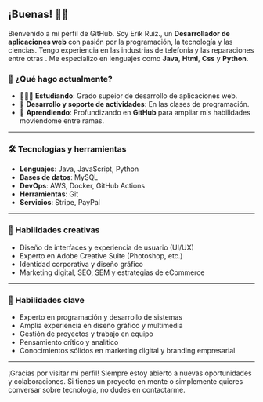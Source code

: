 ## ¡Buenas! 👋🏻

Bienvenido a mi perfil de GitHub. Soy Erik Ruiz., un **Desarrollador de aplicaciones web** con pasión por la programación, la tecnología y las ciencias. Tengo experiencia en las industrias de telefonía y las reparaciones entre otras . Me especializo en lenguajes como **Java**, **Html**, **Css** y **Python**.

### 🚀 ¿Qué hago actualmente?

- 👨🏻‍💻 **Estudiando**: Grado supeior de desarrollo de aplicaciones web.
- 💼 **Desarrollo y soporte de actividades**: En las clases de programación.
- 🤺 **Aprendiendo**: Profundizando en **GitHub** para ampliar mis habilidades moviendome entre ramas.

---

### 🛠️ Tecnologías y herramientas

- **Lenguajes**: Java, JavaScript, Python
- **Bases de datos**: MySQL
- **DevOps**: AWS, Docker, GitHub Actions
- **Herramientas**: Git
- **Servicios**: Stripe, PayPal

---

### 🎨 Habilidades creativas

- Diseño de interfaces y experiencia de usuario (UI/UX)
- Experto en Adobe Creative Suite (Photoshop, etc.)
- Identidad corporativa y diseño gráfico
- Marketing digital, SEO, SEM y estrategias de eCommerce

---

### 🎯 Habilidades clave

- Experto en programación y desarrollo de sistemas
- Amplia experiencia en diseño gráfico y multimedia
- Gestión de proyectos y trabajo en equipo
- Pensamiento crítico y analítico
- Conocimientos sólidos en marketing digital y branding empresarial

---

¡Gracias por visitar mi perfil! Siempre estoy abierto a nuevas oportunidades y colaboraciones. Si tienes un proyecto en mente o simplemente quieres conversar sobre tecnología, no dudes en contactarme.

